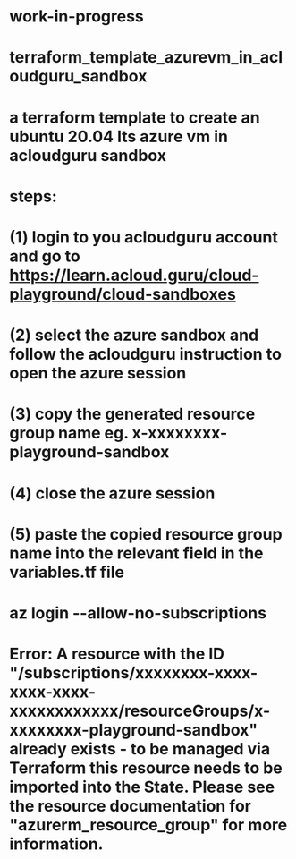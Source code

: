 # work-in-progress
# terraform_template_azurevm_in_acloudguru_sandbox
# a terraform template to create an ubuntu 20.04 lts azure vm in acloudguru sandbox
# steps:
# (1) login to you acloudguru account and go to https://learn.acloud.guru/cloud-playground/cloud-sandboxes
# (2) select the azure sandbox and follow the acloudguru instruction to open the azure session
# (3) copy the generated resource group name eg. x-xxxxxxxx-playground-sandbox
# (4) close the azure session
# (5) paste the copied resource group name into the relevant field in the variables.tf file
# az login --allow-no-subscriptions
# Error: A resource with the ID "/subscriptions/xxxxxxxx-xxxx-xxxx-xxxx-xxxxxxxxxxxx/resourceGroups/x-xxxxxxxx-playground-sandbox" already exists - to be managed via Terraform this resource needs to be imported into the State. Please see the resource documentation for "azurerm_resource_group" for more information.
